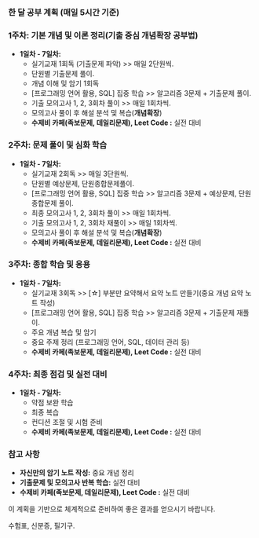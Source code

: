 ### 한 달 공부 계획 (매일 5시간 기준)

### 1주차: 기본 개념 및 이론 정리(기출 중심 개념확장 공부법)

- **1일차 - 7일차:**
  - 실기교재 1회독 (기출문제 파악) >> 매일 2단원씩.
  - 단원별 기출문제 풀이.
  - 개념 이해 및 암기 1회독
  - [프로그래밍 언어 활용, SQL] 집중 학습 >> 알고리즘 3문제 + 기출문제 풀이.
  - 기출 모의고사 1, 2, 3회차 풀이 >> 매일 1회차씩.
  - 모의고사 풀이 후 해설 분석 및 복습(**개념확장**)
  - **수제비 카페(족보문제, 데일리문제), Leet Code :** 실전 대비

### 2주차: 문제 풀이 및 심화 학습

- **1일차 - 7일차:**
  - 실기교재 2회독 >> 매일 3단원씩.
  - 단원별 예상문제, 단원종합문제풀이.
  - [프로그래밍 언어 활용, SQL] 집중 학습 >> 알고리즘 3문제 + 예상문제, 단원종합문제 풀이.
  - 최종 모의고사 1, 2, 3회차 풀이 >> 매일 1회차씩.
  - 기출 모의고사 1, 2, 3회차 재풀이 >> 매일 1회차씩.
  - 모의고사 풀이 후 해설 분석 및 복습(**개념확장**)
  - **수제비 카페(족보문제, 데일리문제), Leet Code :** 실전 대비

### 3주차: 종합 학습 및 응용

- **1일차 - 7일차:**
  - 실기교재 3회독 >> [☆] 부분만 요약해서 요약 노트 만들기(중요 개념 요약 노트 작성)
  - [프로그래밍 언어 활용, SQL] 집중 학습 >> 알고리즘 3문제 + 기출문제 재풀이.
  - 주요 개념 복습 및 암기
  - 중요 주제 정리 (프로그래밍 언어, SQL, 데이터 관리 등)
  - **수제비 카페(족보문제, 데일리문제), Leet Code :** 실전 대비

### 4주차: 최종 점검 및 실전 대비

- **1일차 - 7일차:**
  - 약점 보완 학습
  - 최종 복습
  - 컨디션 조절 및 시험 준비
  - **수제비 카페(족보문제, 데일리문제), Leet Code :** 실전 대비

### 참고 사항

- **자신만의 암기 노트 작성:** 중요 개념 정리
- **기출문제 및 모의고사 반복 학습:** 실전 대비
- **수제비 카페(족보문제, 데일리문제), Leet Code :** 실전 대비

이 계획을 기반으로 체계적으로 준비하여 좋은 결과를 얻으시기 바랍니다.

수험표, 신분증, 필기구.
